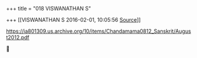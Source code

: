 +++
title = "018 VISWANATHAN S"

+++
[[VISWANATHAN S	2016-02-01, 10:05:56 [Source](https://groups.google.com/g/samskrita/c/lEK5fPdaArI)]]



<https://ia801309.us.archive.org/10/items/Chandamama0812_Sanskrit/August2012.pdf>



